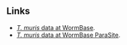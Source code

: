 
Links
--------

-   [*T. muris* data at WormBase](https://wormbase.org/species/t_muris). 
-   [*T. muris* data at WormBase ParaSite](https://parasite.wormbase.org/Trichuris_muris_prjeb126).

